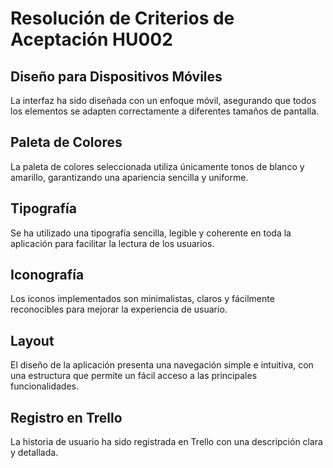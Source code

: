 # Resolución de Criterios de Aceptación HU002

## Diseño para Dispositivos Móviles
La interfaz ha sido diseñada con un enfoque móvil, asegurando que todos los elementos se adapten correctamente a diferentes tamaños de pantalla.

## Paleta de Colores
La paleta de colores seleccionada utiliza únicamente tonos de blanco y amarillo, garantizando una apariencia sencilla y uniforme.

## Tipografía
Se ha utilizado una tipografía sencilla, legible y coherente en toda la aplicación para facilitar la lectura de los usuarios.

## Iconografía
Los iconos implementados son minimalistas, claros y fácilmente reconocibles para mejorar la experiencia de usuario.

## Layout
El diseño de la aplicación presenta una navegación simple e intuitiva, con una estructura que permite un fácil acceso a las principales funcionalidades.

## Registro en Trello
La historia de usuario ha sido registrada en Trello con una descripción clara y detallada.
